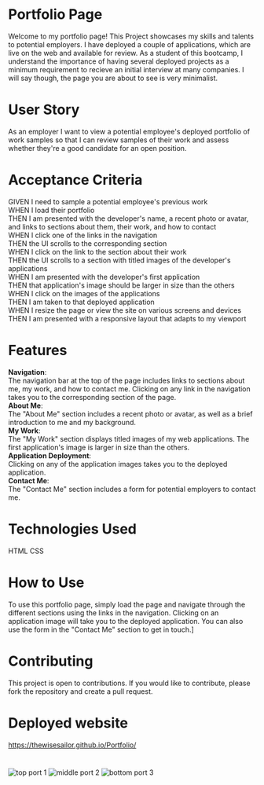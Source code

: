 # Portfolio Page
Welcome to my portfolio page! This Project showcases my skills and talents to potential employers. I have deployed a couple of applications, which are live on the web and available for review. As a student of this bootcamp, I understand the importance of having several deployed projects as a minimum requirement to recieve an initial interview at many companies. I will say though, the page you are about to see is very minimalist.

# User Story 
As an employer I want to view a potential employee's deployed portfolio of work samples so that I can review samples of their work and assess whether they're a good candidate for an open position.

# Acceptance Criteria
GIVEN I need to sample a potential employee's previous work<br>
WHEN I load their portfolio<br>
THEN I am presented with the developer's name, a recent photo or avatar, and links to sections about them, their work, and how to contact<br>
WHEN I click one of the links in the navigation<br>
THEN the UI scrolls to the corresponding section<br>
WHEN I click on the link to the section about their work<br>
THEN the UI scrolls to a section with titled images of the developer's applications<br>
WHEN I am presented with the developer's first application<br>
THEN that application's image should be larger in size than the others<br>
WHEN I click on the images of the applications<br>
THEN I am taken to that deployed application<br>
WHEN I resize the page or view the site on various screens and devices<br>
THEN I am presented with a responsive layout that adapts to my viewport<br>

# Features 
**Navigation**:<br> The navigation bar at the top of the page includes links to sections about me, my work, and how to contact me. Clicking on any link in the navigation takes you to the corresponding section of the page.<br>
**About Me**: <br> The "About Me" section includes a recent photo or avatar, as well as a brief introduction to me and my background.<br>
**My Work**: <br>The "My Work" section displays titled images of my web applications. The first application's image is larger in size than the others.<br>
**Application Deployment**:<br> Clicking on any of the application images takes you to the deployed application.<br>
**Contact Me**: <br>The "Contact Me" section includes a form for potential employers to contact me.

# Technologies Used
HTML
CSS
# How to Use
To use this portfolio page, simply load the page and navigate through the different sections using the links in the navigation. Clicking on an application image will take you to the deployed application. You can also use the form in the "Contact Me" section to get in touch.]
# Contributing
This project is open to contributions. If you would like to contribute, please fork the repository and create a pull request.
# Deployed website
https://thewisesailor.github.io/Portfolio/
# 


![top port 1](https://user-images.githubusercontent.com/68026214/234404474-40657ecd-7993-41ec-86da-8047acb6d968.jpg)
![middle port 2](https://user-images.githubusercontent.com/68026214/234404781-427ada7c-f334-4ad0-ae27-7b3c7b904925.jpg)
![bottom port 3](https://user-images.githubusercontent.com/68026214/234404794-a8e2918c-fc94-4499-a9e1-132c438b7c74.jpg)
